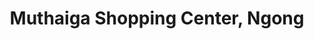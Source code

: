 ---
title: "Muthaiga Shopping Center, Ngong"
url: /ngong/muthaiga-shopping-center-ngong/
shop: mall
---